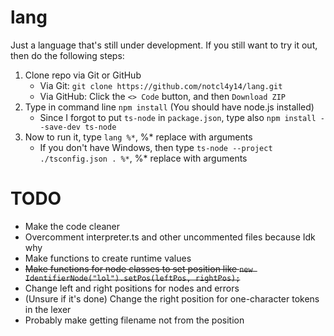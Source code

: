 # lang

Just a language that's still under development. If you still want to try it out, then do the following steps:
1. Clone repo via Git or GitHub
   - Via Git: `git clone https://github.com/notcl4y14/lang.git`
   - Via GitHub: Click the `<> Code` button, and then `Download ZIP`
2. Type in command line `npm install` (You should have node.js installed)
   - Since I forgot to put `ts-node` in `package.json`, type also `npm install --save-dev ts-node`
3. Now to run it, type `lang %*`, %* replace with arguments
   - If you don't have Windows, then type `ts-node --project ./tsconfig.json . %*`, %* replace with arguments

# TODO
- Make the code cleaner
- Overcomment interpreter.ts and other uncommented files because Idk why
- Make functions to create runtime values
- ~~Make functions for node classes to set position like `new IdentifierNode("lol").setPos(leftPos, rightPos);`~~
- Change left and right positions for nodes and errors
- (Unsure if it's done) Change the right position for one-character tokens in the lexer
- Probably make getting filename not from the position
